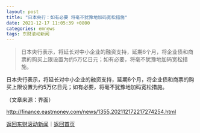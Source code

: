 ```yaml
---
layout: post
title: "日本央行：如有必要 将毫不犹豫地加码宽松措施"
date: 2021-12-17 11:05:39 +0800
categories: emnews
tags: 东财滚动新闻
---
```

> 日本央行表示，将延长对中小企业的融资支持，延期6个月，将企业债和商票的购买上限设置为约5万亿日元；如有必要，将毫不犹豫地加码宽松措施。

<p>日本央行表示，将延长对中小企业的融资支持，延期6个月，将企业债和商票的购买上限设置为约5万亿日元；如有必要，将毫不犹豫地加码宽松措施。</p><p class="em_media">（文章来源：界面）</p>

<http://finance.eastmoney.com/news/1355,202112172217274254.html>

[返回东财滚动新闻](//finews.withounder.com/emnews/)｜[返回首页](//finews.withounder.com/)